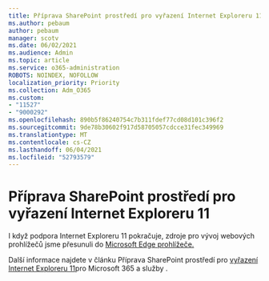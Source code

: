 ```yaml
---
title: Příprava SharePoint prostředí pro vyřazení Internet Exploreru 11
ms.author: pebaum
author: pebaum
manager: scotv
ms.date: 06/02/2021
ms.audience: Admin
ms.topic: article
ms.service: o365-administration
ROBOTS: NOINDEX, NOFOLLOW
localization_priority: Priority
ms.collection: Adm_O365
ms.custom:
- "11527"
- "9000292"
ms.openlocfilehash: 890b5f86240754c7b311fdef77cd08d101c396f2
ms.sourcegitcommit: 9de78b30602f917d58705057cdcce31fec349969
ms.translationtype: MT
ms.contentlocale: cs-CZ
ms.lasthandoff: 06/04/2021
ms.locfileid: "52793579"
---
```

# <a name="prepare-your-sharepoint-environment-for-the-retirement-of-internet-explorer-11"></a>Příprava SharePoint prostředí pro vyřazení Internet Exploreru 11

I když podpora Internet Exploreru 11 pokračuje, zdroje pro vývoj webových prohlížečů jsme přesunuli do [Microsoft Edge prohlížeče.](https://www.microsoft.com/edge/business) 

Další informace najdete v článku Příprava SharePoint prostředí pro [vyřazení Internet Exploreru 11](/sharepoint/prepare-ie11)pro Microsoft 365 a služby .

